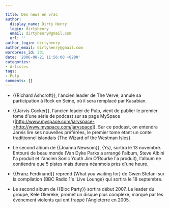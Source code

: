 ```yaml
---

title: Des news en vrac
author:
  display_name: Dirty Henry
  login: dirtyhenry
  email: dirtyhenry@gmail.com
  url: ''
author_login: dirtyhenry
author_email: dirtyhenry@gmail.com
wordpress_id: 331
date: '2006-08-21 11:56:00 +0200'
categories:
- Artistes
tags:
- Pulp
comments: []
---
```

- {{Richard Ashcroft}}, l'ancien leader de The Verve, annule sa participation à Rock en Seine, où il sera remplacé par Kasabian.

- {{Jarvis Cocker}}, l'ancien leader de Pulp, vient de publier le premier tome d'une série de podcast sur sa page MySpace ([http://www.myspace.com/jarvspace->http://www.myspace.com/jarvspace]). Sur ce podcast, on entendra Jarvis lire ses nouvelles préférées, le premier tome étant un conte traditionnel islandais {The Wizard of the Westman Isles}.

- Le second album de {{Joanna Newsom}}, {Ys}, sortira le 13 novembre. Entouré de beau monde (Van Dyke Parks a arrangé l'album, Steve Albini l'a produit et l'ancien Sonic Youth Jim O'Rourke l'a produit), l'album ne contiendra que 5 pistes mais durera néanmois près d'une heure.

- {{Franz Ferdinand}} reprend {What you waiting for} de Gwen Stefani sur la compilation {BBC Radio 1's 'Live Lounge} qui sortira le 18 septembre.

- Le second album de {{Bloc Party}} sortira début 2007. Le leader du groupe, Kele Okereke, promet un disque plus complexe, marqué par les évènement violents qui ont frappé l'Angleterre en 2005.
